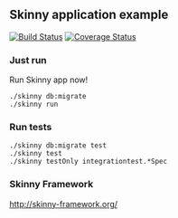 ## Skinny application example

[![Build Status](https://travis-ci.org/skinny-framework/skinny-framework-example.svg?branch=master)](https://travis-ci.org/skinny-framework/skinny-framework-example)
[![Coverage Status](https://coveralls.io/repos/skinny-framework/skinny-framework-example/badge.png?branch=master)](https://coveralls.io/r/skinny-framework/skinny-framework-example?branch=master)

### Just run

Run Skinny app now!

    ./skinny db:migrate
    ./skinny run

### Run tests

    ./skinny db:migrate test
    ./skinny test
    ./skinny testOnly integrationtest.*Spec

### Skinny Framework

http://skinny-framework.org/

